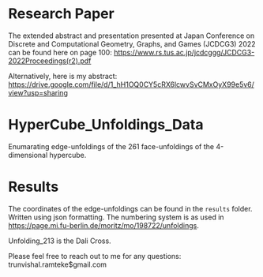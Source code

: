 # Research Paper
The extended abstract and presentation presented at Japan Conference on Discrete and Computational Geometry, Graphs, and Games (JCDCG3) 2022 can be found here on page 100: https://www.rs.tus.ac.jp/jcdcggg/JCDCG3-2022Proceedings(r2).pdf

Alternatively, here is my abstract:
https://drive.google.com/file/d/1_hH1OQ0CY5cRX6lcwvSvCMxOyX99e5v6/view?usp=sharing

# HyperCube_Unfoldings_Data
Enumarating edge-unfoldings of the 261 face-unfoldings of the 4-dimensional hypercube. 

# Results
The coordinates of the edge-unfoldings can be found in the ```results``` folder. Written using json formatting.
The numbering system is as used in https://page.mi.fu-berlin.de/moritz/mo/198722/unfoldings.

Unfolding_213 is the Dali Cross.

Please feel free to reach out to me for any questions: trunvishal.ramteke$gmail.com 
